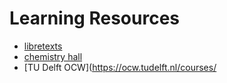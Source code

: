 # Learning Resources

- [libretexts](https://libretexts.org/libreverse)
- [chemistry hall](https://chemistryhall.com/how-to-learn-chemistry/)
- [TU Delft OCW](https://ocw.tudelft.nl/courses/
